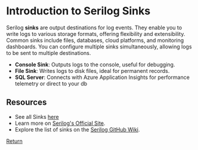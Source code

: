 # Introduction to Serilog Sinks

Serilog **sinks** are output destinations for log events. They enable you to write logs to various storage formats, offering flexibility and extensibility. Common sinks include files, databases, cloud platforms, and monitoring dashboards. You can configure multiple sinks simultaneously, allowing logs to be sent to multiple destinations.

- **Console Sink**: Outputs logs to the console, useful for debugging.
- **File Sink**: Writes logs to disk files, ideal for permanent records.
- **SQL Server**: Connects with Azure Application Insights for performance telemetry or direct to your db

## Resources

- See all Sinks [here](https://github.com/serilog/serilog/wiki/Provided-Sinks)
- Learn more on [Serilog's Official Site](https://serilog.net/).
- Explore the list of sinks on the [Serilog GitHub Wiki](https://github.com/serilog/serilog/wiki/Provided-Sinks).

[Return](https://www.github.com/uerbzr/csharp-serilog-introduction)
